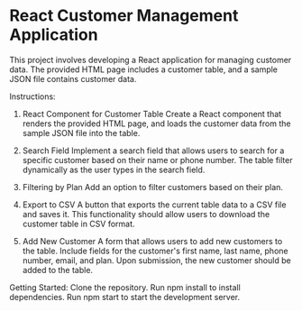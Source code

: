# React Customer Management Application

This project involves developing a React application for managing customer data. The provided HTML page includes a customer table, and a sample JSON file contains customer data.

Instructions:
1. React Component for Customer Table
Create a React component that renders the provided HTML page, and loads the customer data from the sample JSON file into the table.

2. Search Field
Implement a search field that allows users to search for a specific customer based on their name or phone number. The table filter dynamically as the user types in the search field.

3. Filtering by Plan
Add an option to filter customers based on their plan.

4. Export to CSV
A button that exports the current table data to a CSV file and saves it. This functionality should allow users to download the customer table in CSV format.

5. Add New Customer 
A form that allows users to add new customers to the table. Include fields for the customer's first name, last name, phone number, email, and plan. Upon submission, the new customer should be added to the table.

Getting Started:
Clone the repository.
Run npm install to install dependencies.
Run npm start to start the development server.
